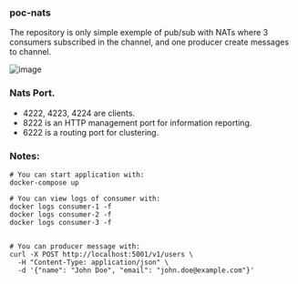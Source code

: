 
### poc-nats

The repository is only simple exemple of pub/sub with NATs where 3 consumers subscribed in the channel, and one producer create messages to channel.

![image](https://github.com/user-attachments/assets/874889b5-7338-4632-b6d1-2ec2e6064d1a)



### Nats Port.

- 4222, 4223, 4224 are clients.
- 8222 is an HTTP management port for information reporting.
- 6222 is a routing port for clustering.

### Notes:

```shell
# You can start application with:
docker-compose up

# You can view logs of consumer with:
docker logs consumer-1 -f
docker logs consumer-2 -f
docker logs consumer-3 -f


# You can producer message with:
curl -X POST http://localhost:5001/v1/users \
  -H "Content-Type: application/json" \
  -d '{"name": "John Doe", "email": "john.doe@example.com"}'
```
